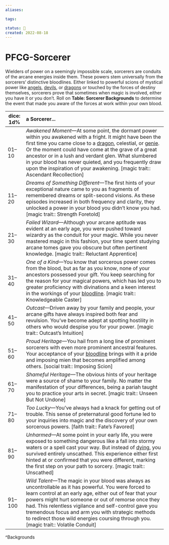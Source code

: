 ```yaml
---
aliases:

tags:

status: 🌰
created: 2022-08-18
---
```

# PFCG-Sorcerer

Wielders of power on a seemingly impossible scale, sorcerers are conduits of the arcane energies inside them. These powers stem universally from the sorcerers‘ distinctive bloodlines. Either linked to powerful scions of mystical power like [angels](https://www.d20pfsrd.com/bestiary/monster-listings/outsiders/angel), [devils](https://www.d20pfsrd.com/bestiary/rules-for-monsters/creature-types#TOC-Devil), or [dragons](https://www.d20pfsrd.com/bestiary/rules-for-monsters/creature-types#TOC-Dragon) or touched by the forces of destiny themselves, sorcerers prove that sometimes when magic is involved, either you have it or you don’t. Roll on **Table: Sorcerer Backgrounds** to determine the event that made you aware of the forces at work within your own blood.

| dice: 1d% | a Sorcerer...                                                                                                                                                                                                                                                                                                                                                                                                                                                                                                                                                                                                        |
| --------- |:-------------------------------------------------------------------------------------------------------------------------------------------------------------------------------------------------------------------------------------------------------------------------------------------------------------------------------------------------------------------------------------------------------------------------------------------------------------------------------------------------------------------------------------------------------------------------------------------------------------------- |
| 01–10     | *Awakened Moment*—At some point, the dormant power within you awakened with a fright. It might have been the first time you came close to a [dragon](https://www.d20pfsrd.com/bestiary/rules-for-monsters/creature-types#TOC-Dragon), celestial, or [genie](https://www.d20pfsrd.com/bestiary/monster-listings/outsiders/genie). Or the moment could have come at the grave of a great ancestor or in a lush and verdant glen. What slumbered in your blood has never quieted, and you frequently draw upon the inspiration of your awakening. [magic trait:: Ascendant Recollection] |
| 11–20     | *Dreams of Something Different*—The first hints of your exceptional nature came to you as fragments of remembered dreams or split-second visions. As these episodes increased in both frequency and clarity, they unlocked a power in your blood you didn’t know you had. [magic trait:: Strength Foretold]                                                                                                                                                                                                                                                                                  |
| 21–30     | *Failed Wizard*—Although your arcane aptitude was evident at an early age, you were pushed toward wizardry as the conduit for your magic. While you never mastered magic in this fashion, your time spent studying arcane tomes gave you obscure but often pertinent knowledge. [magic trait:: Reluctant Apprentice]                                                                                                                                                                                                                                                                   |
| 31–40     | *One of a Kind*—You know that sorcerous power comes from the blood, but as far as you know, none of your ancestors possessed your gift. You keep searching for the reason for your magical powers, which has led you to greater proficiency with divinations and a keen interest in the workings of your [bloodline](https://www.d20pfsrd.com/classes/core-classes/sorcerer#TOC-Bloodline). [magic trait:: Knowledgeable Caster]                                                                                                                                                          |
| 41–50     | *Outcast*—Driven away by your family and people, your arcane gifts have always inspired both fear and revulsion. You’ve become adept at spotting hostility in others who would despise you for your power. [magic trait:: Outcast’s Intuition]                                                                                                                                                                                                                                                                                                                                        |
| 51–60     | *Proud Heritage*—You hail from a long line of prominent sorcerers with even more prominent ancestral features. Your acceptance of your [bloodline](https://www.d20pfsrd.com/classes/core-classes/sorcerer#TOC-Bloodline) brings with it a pride and imposing mien that becomes amplified among others. [social trait:: Imposing Scion]                                                                                                                                                                                          |
| 61–70     | *Shameful Heritage*—The obvious hints of your heritage were a source of shame to your family. No matter the manifestation of your differences, being a pariah taught you to practice your arts in secret. [magic trait:: Unseen But Not Undone]                                                                                                                                                                                                                                                                                                                                           |
| 71–80     | *Too Lucky*—You’ve always had a knack for getting out of trouble. This sense of preternatural good fortune led to your inquiries into magic and the discovery of your own sorcerous powers. [faith trait:: Fate’s Favored]                                                                                                                                                                                                                                                                                                                                                               |
| 81–90     | *Unharmed*—At some point in your early life, you were exposed to something dangerous like a fall into stormy waters or a spell cast your way. But instead of [dying](https://www.d20pfsrd.com/gamemastering/conditions#TOC-Dying), you survived entirely unscathed. This experience either first hinted at or confirmed that you were different, marking the first step on your path to sorcery. [magic trait:: Unscathed]                                                                                                                                                         |
| 91–100    | *Wild Talent*—The magic in your blood was always as uncontrollable as it has powerful. You were forced to learn control at an early age, either out of fear that your powers might hurt someone or out of remorse once they had. This relentless vigilance and self-control gave you tremendous focus and arm you with strategic methods to redirect those wild energies coursing through you. [magic trait:: Volatile Conduit]                                                                                                                                                           |
^Backgrounds
